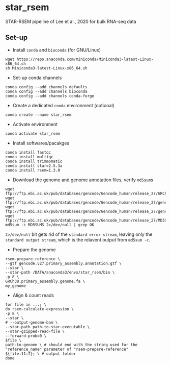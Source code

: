 # star_rsem

STAR-RSEM pipeline of Lee et al., 2020 for bulk RNA-seq data 

## Set-up

- Install `conda` and `bioconda` (for GNU/Linux)

```console
wget https://repo.anaconda.com/miniconda/Miniconda3-latest-Linux-x86_64.sh
sh Miniconda3-latest-Linux-x86_64.sh
```

- Set-up conda channels

```console
conda config --add channels defaults
conda config --add channels bioconda
conda config --add channels conda-forge
```

- Create a dedicated `conda` environment (optional)

```console
conda create --name star_rsem
```

- Activate environment

```console
conda activate star_rsem
```

- Install softwares/pacakges

```console
conda install fastqc
conda install multiqc
conda install trimmomatic
conda install star=2.5.3a
conda install rsem=1.3.0
```

- Download the genome and genome annotation files, verify `md5sum`s
```console
wget ftp://ftp.ebi.ac.uk/pub/databases/gencode/Gencode_human/release_27/GRCh38.primary_assembly.genome.fa.gz
wget ftp://ftp.ebi.ac.uk/pub/databases/gencode/Gencode_human/release_27/gencode.v27.primary_assembly.annotation.gff3.gz
wget ftp://ftp.ebi.ac.uk/pub/databases/gencode/Gencode_human/release_27/gencode.v27.primary_assembly.annotation.gtf.gz
wget ftp://ftp.ebi.ac.uk/pub/databases/gencode/Gencode_human/release_27/MD5SUMS
md5sum -c MD5SUMS 2>/dev/null | grep OK
```
`2>/dev/null` bit gets rid of the `standard error stream`, leaving only the `standard output stream`, which is the relavent output from `md5sum -c`.

- Prepare the genome
```console
rsem-prepare-reference \
--gtf gencode.v27.primary_assembly.annotation.gtf \
--star \
--star-path /DATA/anaconda3/envs/star_rsem/bin \
-p 8 \
GRCh38.primary_assembly.genome.fa \
my_genome
```

- Align & count reads
```console
for file in ...; \
do rsem-calculate-expression \
-p 8 \
--star \
# --output-genome-bam \
--star-path path-to-star-executable \
--star-gzipped-read-file \
--forward-prob=0 \
$file \
path-to-genome \ # should end with the string used for the "reference_name" parameter of "rsem-prepare-reference"
${file:11:7}; \ # output folder
done

```
